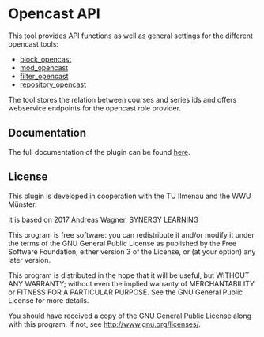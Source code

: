 # Opencast API #

This tool provides API functions as well as general settings for the different opencast tools:
* [block_opencast](https://github.com/unirz-tu-ilmenau/moodle-block_opencast)
* [mod_opencast](https://github.com/unirz-tu-ilmenau/moodle-mod_opencast)
* [filter_opencast](https://github.com/unirz-tu-ilmenau/moodle-filter_opencast)
* [repository_opencast](https://github.com/unirz-tu-ilmenau/moodle-repository_opencast)

The tool stores the relation between courses and series ids and 
offers webservice endpoints for the opencast role provider. 

## Documentation ##

The full documentation of the plugin can be found [here](https://moodle.docs.opencast.org/#tool/about/).

## License ##

This plugin is developed in cooperation with the TU Ilmenau and the WWU Münster.

It is based on 2017 Andreas Wagner, SYNERGY LEARNING

This program is free software: you can redistribute it and/or modify it under
the terms of the GNU General Public License as published by the Free Software
Foundation, either version 3 of the License, or (at your option) any later
version.

This program is distributed in the hope that it will be useful, but WITHOUT ANY
WARRANTY; without even the implied warranty of MERCHANTABILITY or FITNESS FOR A
PARTICULAR PURPOSE.  See the GNU General Public License for more details.

You should have received a copy of the GNU General Public License along with
this program.  If not, see <http://www.gnu.org/licenses/>.
